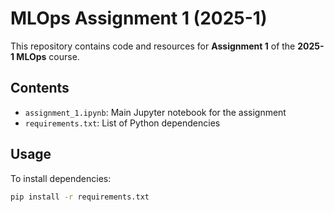 # MLOps Assignment 1 (2025-1)

This repository contains code and resources for **Assignment 1** of the **2025-1 MLOps** course.

## Contents

- `assignment_1.ipynb`: Main Jupyter notebook for the assignment
- `requirements.txt`: List of Python dependencies

## Usage

To install dependencies:

```bash
pip install -r requirements.txt
